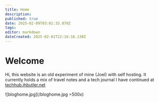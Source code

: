 ```yaml
---
title: Home
description: 
published: true
date: 2025-02-09T03:01:33.070Z
tags: 
editor: markdown
dateCreated: 2025-02-01T22:16:16.138Z
---
```


# Welcome

Hi, this website is an old experiment of mine (Joel) with self hosting. It currently holds a mix of travel notes and a tech journal I have continued at [techhub.jhbutler.net](https://techhub.jhbutler.net)



![bloghome.jpg](/bloghome.jpg =500x)
